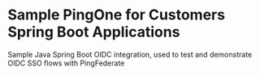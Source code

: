 # Sample PingOne for Customers Spring Boot Applications
Sample Java Spring Boot OIDC integration, used to test and demonstrate OIDC SSO flows with PingFederate




